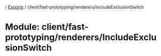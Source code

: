 [](../README.md) / [Exports](../modules.md) / client/fast-prototyping/renderers/IncludeExclusionSwitch

# Module: client/fast-prototyping/renderers/IncludeExclusionSwitch
